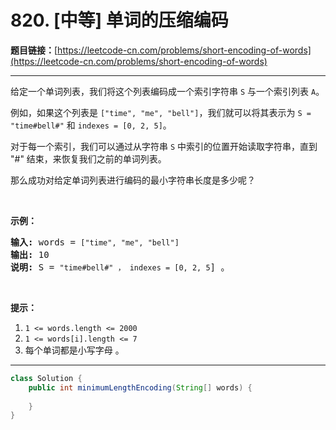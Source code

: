 # 820. [中等] 单词的压缩编码

**题目链接：**[https://leetcode-cn.com/problems/short-encoding-of-words](https://leetcode-cn.com/problems/short-encoding-of-words)

---

<div class="content__1Y2H">
 <div class="notranslate">
  <p>给定一个单词列表，我们将这个列表编码成一个索引字符串&nbsp;<code>S</code>&nbsp;与一个索引列表 <code>A</code>。</p> 
  <p>例如，如果这个列表是 <code>["time", "me", "bell"]</code>，我们就可以将其表示为 <code>S = "time#bell#"</code> 和 <code>indexes = [0, 2, 5]</code>。</p> 
  <p>对于每一个索引，我们可以通过从字符串 <code>S</code>&nbsp;中索引的位置开始读取字符串，直到 "#" 结束，来恢复我们之前的单词列表。</p> 
  <p>那么成功对给定单词列表进行编码的最小字符串长度是多少呢？</p> 
  <p>&nbsp;</p> 
  <p><strong>示例：</strong></p> 
  <pre class="language-text"><strong>输入:</strong> words = <code>["time", "me", "bell"]</code>
<strong>输出:</strong> 10
<strong>说明:</strong> S = <code>"time#bell#" ， indexes = [0, 2, 5</code>] 。
</pre> 
  <p>&nbsp;</p> 
  <p><strong>提示：</strong></p> 
  <ol> 
   <li><code>1 &lt;= words.length&nbsp;&lt;= 2000</code></li> 
   <li><code>1 &lt;=&nbsp;words[i].length&nbsp;&lt;= 7</code></li> 
   <li>每个单词都是小写字母 。</li> 
  </ol> 
 </div>
</div>

---

```java
class Solution {
    public int minimumLengthEncoding(String[] words) {
        
    }
}
```